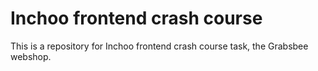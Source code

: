 # Inchoo frontend crash course

This is a repository for Inchoo frontend crash course task, the Grabsbee webshop.